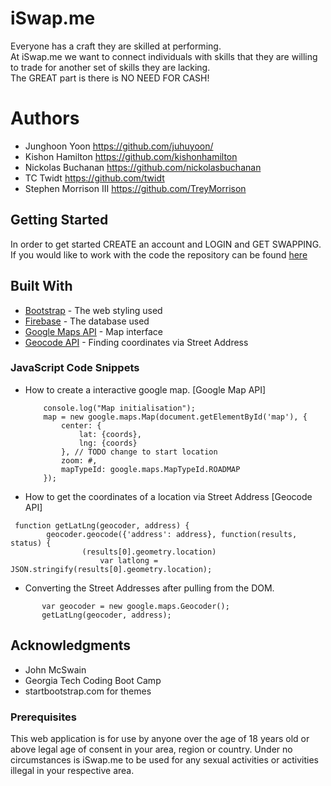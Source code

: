 # iSwap.me

Everyone has a craft they are skilled at performing.  
At iSwap.me we want to connect individuals with skills that they are willing to trade for another set of skills they are lacking.    
The GREAT part is there is NO NEED FOR CASH!

# Authors

* Junghoon Yoon https://github.com/juhuyoon/ 
* Kishon Hamilton https://github.com/kishonhamilton 
* Nickolas Buchanan https://github.com/nickolasbuchanan 
* TC Twidt https://github.com/twidt 
* Stephen Morrison III https://github.com/TreyMorrison 

## Getting Started

In order to get started CREATE an account and LOGIN and GET SWAPPING.   
If you would like to work with the code the repository can be found [here](https://github.com/juhuyoon/Swap_Me_App)

## Built With

* [Bootstrap](https://getbootstrap.com/) - The web styling used
* [Firebase](https://firebase.google.com/) - The database used
* [Google Maps API](https://developers.google.com/maps/) - Map interface
* [Geocode API](https://developers.google.com/maps/documentation/geocoding/start) - Finding coordinates via Street Address

### JavaScript Code Snippets

* How to create a interactive google map. [Google Map API]  

    ```function initMap() {    
        console.log("Map initialisation");    
        map = new google.maps.Map(document.getElementById('map'), {    
            center: {    
                lat: {coords},    
                lng: {coords}    
            }, // TODO change to start location    
            zoom: #,    
            mapTypeId: google.maps.MapTypeId.ROADMAP    
        });  
    ``` 
* How to get the coordinates of a location via Street Address [Geocode API]  
```
 function getLatLng(geocoder, address) {  
        geocoder.geocode({'address': address}, function(results, status) {  
                (results[0].geometry.location)  
                    var latlong = JSON.stringify(results[0].geometry.location);  
```
*  Converting the Street Addresses after pulling from the DOM.  
 ``` function doGeocode(){  
        var geocoder = new google.maps.Geocoder();  
        getLatLng(geocoder, address);  
```





## Acknowledgments

* John McSwain
* Georgia Tech Coding Boot Camp
* startbootstrap.com for themes


### Prerequisites

This web application is for use by anyone over the age of 18 years old or above legal age of consent in your area, region or country. Under no circumstances is iSwap.me to be used for any sexual activities or activities illegal in your respective area.
